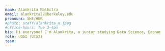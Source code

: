 ```yaml
---
name: Alankrita Malhotra
email: alankrita27@berkeley.edu
pronouns: SHE/HER
#photo: staff/alankrita_m.jpeg
#office-hours: Tue 3-4pm
bio: Hi everyone! I'm Alankrita, a junior studying Data Science, Economics, and English! I love the sky, long conversations, and data 8 <3
role: uGSI (UCS2)
team: 
---
```

